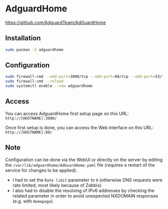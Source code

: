 # AdguardHome

<https://github.com/AdguardTeam/AdGuardHome>

## Installation

```bash
sudo pacman -S adguardhome
```

## Configuration

```bash
sudo firewall-cmd --add-port=3000/tcp --add-port=80/tcp --add-port=53/tcp --add-port=53/udp --permanent
sudo firewall-cmd --reload
sudo systemctl enable --now adguardhome
```

## Access

You can access AdguardHome first setup page on this URL:  
`http://[HOSTNAME]:3000/`

Once first setup is done, you can access the Web interface on this URL:  
`http://[HOSTNAME]:80/`

## Note

Configuration can be done via the WebUI or directly on the server by editing the `/var/lib/adguardhome/AdGuardHome.yaml` file (requires a restart of the service for changes to be applied).

- I had to set the `Rate limit` parameter to `0` (otherwise DNS requests were rate limited, most likely because of Zabbix).
- I also had to disable the resolving of IPv6 addresses by checking the related parameter in order to avoid unexpected NXDOMAIN responses (e.g. with `Homepage`).
